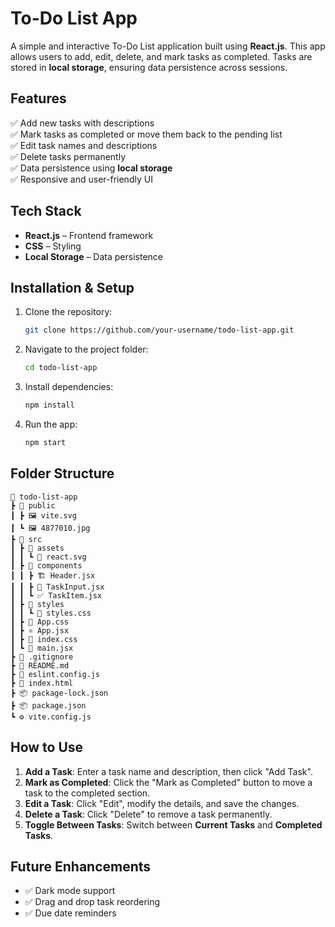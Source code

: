 # To-Do List App

A simple and interactive To-Do List application built using **React.js**. This app allows users to add, edit, delete, and mark tasks as completed. Tasks are stored in **local storage**, ensuring data persistence across sessions.

## Features
✅ Add new tasks with descriptions  
✅ Mark tasks as completed or move them back to the pending list  
✅ Edit task names and descriptions  
✅ Delete tasks permanently  
✅ Data persistence using **local storage**  
✅ Responsive and user-friendly UI  

## Tech Stack
- **React.js** – Frontend framework
- **CSS** – Styling
- **Local Storage** – Data persistence

## Installation & Setup
1. Clone the repository:
   ```bash
   git clone https://github.com/your-username/todo-list-app.git
   ```
2. Navigate to the project folder:
   ```bash
   cd todo-list-app
   ```
3. Install dependencies:
   ```bash
   npm install
   ```
4. Run the app:
   ```bash
   npm start
   ```


## Folder Structure
```
📂 todo-list-app
┣ 📂 public
┃ ┣ 🖼️ vite.svg
┃ ┗ 🖼️ 4877010.jpg
┣ 📂 src
┃ ┣ 📂 assets
┃ ┃ ┗ 🎨 react.svg
┃ ┣ 📂 components
┃ ┃ ┣ 🏗️ Header.jsx
┃ ┃ ┣ 📝 TaskInput.jsx
┃ ┃ ┗ ✅ TaskItem.jsx
┃ ┣ 📂 styles
┃ ┃ ┗ 🎨 styles.css
┃ ┣ 🎨 App.css
┃ ┣ ⚛️ App.jsx
┃ ┣ 🎨 index.css
┃ ┗ 🚀 main.jsx
┣ 🚫 .gitignore
┣ 📜 README.md
┣ 🔧 eslint.config.js
┣ 📄 index.html
┣ 📦 package-lock.json
┣ 📦 package.json
┗ ⚙️ vite.config.js
```

## How to Use
1. **Add a Task**: Enter a task name and description, then click "Add Task".
2. **Mark as Completed**: Click the "Mark as Completed" button to move a task to the completed section.
3. **Edit a Task**: Click "Edit", modify the details, and save the changes.
4. **Delete a Task**: Click "Delete" to remove a task permanently.
5. **Toggle Between Tasks**: Switch between **Current Tasks** and **Completed Tasks**.

## Future Enhancements
- ✅ Dark mode support
- ✅ Drag and drop task reordering
- ✅ Due date reminders
